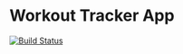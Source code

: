 # Workout Tracker App

[![Build Status](https://travis-ci.org/latchkostov/WorkoutTracker.svg?branch=master)](https://travis-ci.org/latchkostov/WorkoutTracker)
